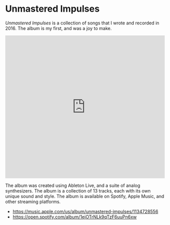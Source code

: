 # Unmastered Impulses

*Unmastered Impulses* is a collection of songs that I wrote and recorded in 2016. The album is my first, and was a joy to make.

<iframe allow="autoplay *; encrypted-media *;" frameborder="0" height="450" style="width:100%;max-width:660px;overflow:hidden;background:transparent;" sandbox="allow-forms allow-popups allow-same-origin allow-scripts allow-storage-access-by-user-activation allow-top-navigation-by-user-activation" src="https://embed.music.apple.com/us/album/unmastered-impulses/1134728556"></iframe>


The album was created using Ableton Live, and a suite of analog synthesizers. The album is a collection of 13 tracks, each with its own unique sound and style. The album is available on Spotify, Apple Music, and other streaming platforms.


- https://music.apple.com/us/album/unmastered-impulses/1134728556
- https://open.spotify.com/album/1ejOTrNLk9qTzF6uuPn6xw
